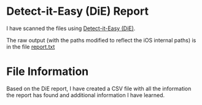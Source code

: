 # Detect-it-Easy (DiE) Report
I have scanned the files using [Detect-it-Easy (DiE)](https://github.com/horsicq/Detect-It-Easy).

The raw output (with the paths modified to reflect the iOS internal paths) is in the file [report.txt](report.txt)

# File Information
Based on the DiE report, I have created a CSV file with all the information the report has found and additional information I have learned.